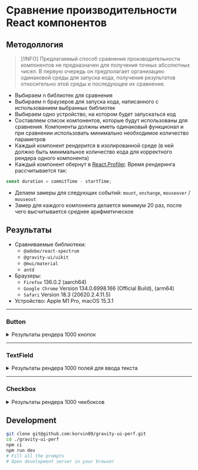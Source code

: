# Сравнение производительности React компонентов

## Методоллогия

> [!INFO]
> Предлагаемый способ сравнения производительности компонентов не предназначен для получения точных абсолютных чисел. В первую очередь он предполагает организацию одинаковой среды для запуска кода, получения результатов относительно этой среды и последующее их сравнение.

- Выбираем n библиотек для сравнения
- Выбираем n браузеров для запуска кода, написанного с использованием выбранных библиотек
- Выбираем одно устройство, на котором будет запускаться код
- Составляем список компонентов, которые будут использованы для сравнения. Компоненты должны иметь одинаковый функционал и при сравнении использовать минимально необходимое количество параметров
- Каждый компонент рендерится в изолированной среде (в ней должно быть минимальное количество кода для корректного рендера одного компонента)
- Каждый компонент обернут в [React.Profiler](https://react.dev/reference/react/Profiler). Время рендеринга рассчитывается так:

```js
const duration = commitTime - startTime;
```

- Делаем замеры для следующих событий: `mount`, `onchange`, `mouseover` / `mouseout`
- Замер для каждого компонента делается минимум 20 раз, после чего высчитывается среднее арифметическое

## Результаты

- Сравниваемые библиотеки:
  - `@adobe/react-spectrum`
  - `@gravity-ui/uikit`
  - `@mui/material`
  - `antd`
- Браузеры:
  - `Firefox` 136.0.2 (aarch64)
  - `Google Chrome` Version 134.0.6998.166 (Official Build), (arm64)
  - `Safari` Version 18.3 (20620.2.4.11.5)
- Устройство: Apple M1 Pro, macOS 15.3.1

---

### Button

<details>
<summary>Результаты рендера 1000 кнопок</summary>

#### Firefox

| Library               | Mount                                    | Onchange | Mouseover / Mouseout                  |
| :-------------------- | :--------------------------------------- | :------- | :------------------------------------ |
| @adobe/react-spectrum | <span style="color: red;">140.31</span>  | -        | <span style="color: red;">2.90</span> |
| @gravity-ui/uikit     | <span style="color: green;">20.15</span> | -        | <span style="color: green;">0</span>  |
| @mui/material         | 112.28                                   | -        | 2.25                                  |
| antd                  | 134.58                                   | -        | <span style="color: green;">0</span>  |

#### Google Chrome

| Library               | Mount                                    | Onchange | Mouseover / Mouseout                  |
| :-------------------- | :--------------------------------------- | :------- | :------------------------------------ |
| @adobe/react-spectrum | <span style="color: red;">109.63</span>  | -        | <span style="color: red;">2.32</span> |
| @gravity-ui/uikit     | <span style="color: green;">19.95</span> | -        | <span style="color: green;">0</span>  |
| @mui/material         | 82.89                                    | -        | 1.75                                  |
| antd                  | 101.32                                   | -        | <span style="color: green;">0</span>  |

#### Safari

| Library               | Mount                                    | Onchange | Mouseover / Mouseout                  |
| :-------------------- | :--------------------------------------- | :------- | :------------------------------------ |
| @adobe/react-spectrum | 209.35                                   | -        | <span style="color: red;">3.87</span> |
| @gravity-ui/uikit     | <span style="color: green;">36.50</span> | -        | <span style="color: green;">0</span>  |
| @mui/material         | 181.91                                   | -        | 3.21                                  |
| antd                  | <span style="color: red;">211.40</span>  | -        | <span style="color: green;">0</span>  |

</details>

---

### TextField

<details>
<summary>Результаты рендера 1000 полей для ввода текста</summary>

#### Firefox

| Library               | Mount                                    | Onchange                                | Mouseover / Mouseout                  |
| :-------------------- | :--------------------------------------- | :-------------------------------------- | :------------------------------------ |
| @adobe/react-spectrum | 197.10                                   | <span style="color: red;">3.58</span>   | <span style="color: red;">2.67</span> |
| @gravity-ui/uikit     | <span style="color: green;">52.31</span> | 3.28                                    | <span style="color: green;">0</span>  |
| @mui/material         | <span style="color: red;">321.23</span>  | 2.78\*                                  | <span style="color: green;">0</span>  |
| antd                  | 119.25                                   | <span style="color: green;">2.69</span> | <span style="color: green;">0</span>  |

\* ререндер происходит только при вводе первого символа и полном удалении символов

#### Google Chrome

| Library               | Mount                                    | Onchange                                | Mouseover / Mouseout                  |
| :-------------------- | :--------------------------------------- | :-------------------------------------- | :------------------------------------ |
| @adobe/react-spectrum | <span style="color: red;">223.36</span>  | <span style="color: red;">2.05</span>   | <span style="color: red;">1.14</span> |
| @gravity-ui/uikit     | <span style="color: green;">46.57</span> | 1.62                                    | <span style="color: green;">0</span>  |
| @mui/material         | 218.56                                   | 1.88\*                                  | <span style="color: green;">0</span>  |
| antd                  | 101.57                                   | <span style="color: green;">1.57</span> | <span style="color: green;">0</span>  |

\* ререндер происходит только при вводе первого символа и полном удалении символов

#### Safari

| Library               | Mount                                    | Onchange                                | Mouseover / Mouseout                  |
| :-------------------- | :--------------------------------------- | :-------------------------------------- | :------------------------------------ |
| @adobe/react-spectrum | 333.63                                   | <span style="color: red;">4.92</span>   | <span style="color: red;">2.55</span> |
| @gravity-ui/uikit     | <span style="color: green;">88.79</span> | <span style="color: green;">3.18</span> | <span style="color: green;">0</span>  |
| @mui/material         | <span style="color: red;">474.34</span>  | 3.27\*                                  | <span style="color: green;">0</span>  |
| antd                  | 196.59                                   | 4.65                                    | <span style="color: green;">0</span>  |

\* ререндер происходит только при вводе первого символа и полном удалении символов

</details>

---

### Checkbox

<details>
<summary>Результаты рендера 1000 чекбоксов</summary>

#### Firefox

| Library               | Mount                                    | Onchange                                | Mouseover / Mouseout                  |
| :-------------------- | :--------------------------------------- | :-------------------------------------- | :------------------------------------ |
| @adobe/react-spectrum | 197.31                                   | <span style="color: red;">2.22</span>   | <span style="color: red;">1.89</span> |
| @gravity-ui/uikit     | <span style="color: green;">73.45</span> | 2.04                                    | <span style="color: green;">0</span>  |
| @mui/material         | <span style="color: red;">237.68</span>  | 1.54                                    | 1.11                                  |
| antd                  | 117.93                                   | <span style="color: green;">1.12</span> | <span style="color: green;">0</span>  |

#### Google Chrome

| Library               | Mount                                    | Onchange                                | Mouseover / Mouseout                  |
| :-------------------- | :--------------------------------------- | :-------------------------------------- | :------------------------------------ |
| @adobe/react-spectrum | <span style="color: red;">233.31</span>  | <span style="color: red;">1.59</span>   | <span style="color: red;">1.27</span> |
| @gravity-ui/uikit     | <span style="color: green;">60.10</span> | 1.40                                    | <span style="color: green;">0</span>  |
| @mui/material         | 157.18                                   | 1.31                                    | 0.63                                  |
| antd                  | 90.63                                    | <span style="color: green;">0.95</span> | <span style="color: green;">0</span>  |

#### Safari

| Library               | Mount                                     | Onchange                                | Mouseover / Mouseout                  |
| :-------------------- | :---------------------------------------- | :-------------------------------------- | :------------------------------------ |
| @adobe/react-spectrum | <span style="color: red;">378.46</span>   | 2.60                                    | <span style="color: red;">2.62</span> |
| @gravity-ui/uikit     | <span style="color: green;">116.52</span> | <span style="color: red;">4.20</span>   | <span style="color: green;">0</span>  |
| @mui/material         | 359.78                                    | 2.56                                    | 1.98                                  |
| antd                  | 193.97                                    | <span style="color: green;">2.01</span> | <span style="color: green;">0</span>  |

</details>

## Development

```bash
git clone git@github.com:korvin89/gravity-ui-perf.git
cd ./gravity-ui-perf
npm ci
npm run dev
# Fill all the prompts
# Open development server in your browser
```
